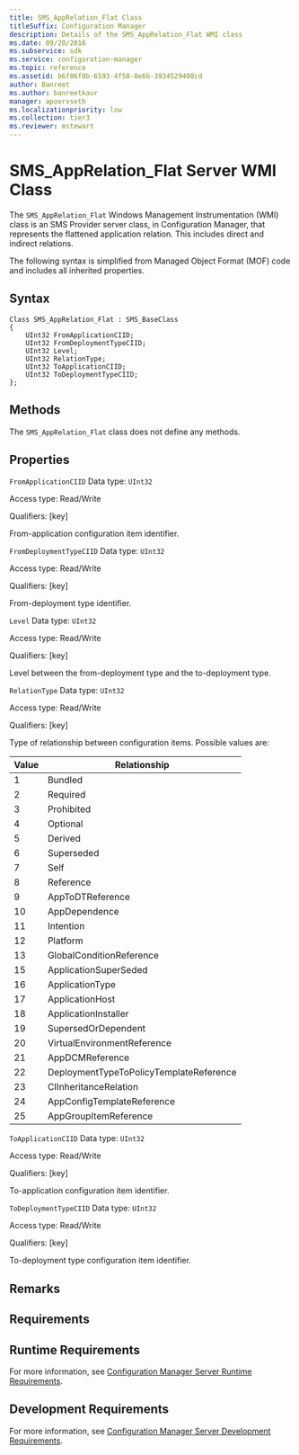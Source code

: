 ```yaml
---
title: SMS_AppRelation_Flat Class
titleSuffix: Configuration Manager
description: Details of the SMS_AppRelation_Flat WMI class
ms.date: 09/20/2016
ms.subservice: sdk
ms.service: configuration-manager
ms.topic: reference
ms.assetid: b6f86f0b-6593-4f58-8e6b-3934529408cd
author: Banreet
ms.author: banreetkaur
manager: apoorvseth
ms.localizationpriority: low
ms.collection: tier3
ms.reviewer: mstewart
---
```


# SMS_AppRelation_Flat Server WMI Class
The `SMS_AppRelation_Flat` Windows Management Instrumentation (WMI) class is an SMS Provider server class, in Configuration Manager, that represents the flattened application relation. This includes direct and indirect relations.

 The following syntax is simplified from Managed Object Format (MOF) code and includes all inherited properties.

## Syntax

```
Class SMS_AppRelation_Flat : SMS_BaseClass
{
    UInt32 FromApplicationCIID;
    UInt32 FromDeploymentTypeCIID;
    UInt32 Level;
    UInt32 RelationType;
    UInt32 ToApplicationCIID;
    UInt32 ToDeploymentTypeCIID;
};
```

## Methods
 The `SMS_AppRelation_Flat` class does not define any methods.

## Properties
 `FromApplicationCIID`
 Data type: `UInt32`

 Access type: Read/Write

 Qualifiers: [key]

 From-application configuration item identifier.

 `FromDeploymentTypeCIID`
 Data type: `UInt32`

 Access type: Read/Write

 Qualifiers: [key]

 From-deployment type identifier.

 `Level`
 Data type: `UInt32`

 Access type: Read/Write

 Qualifiers: [key]

 Level between the from-deployment type and the to-deployment type.

 `RelationType`
 Data type: `UInt32`

 Access type: Read/Write

 Qualifiers: [key]

 Type of relationship between configuration items. Possible values are:

|Value|Relationship|
|-|-|
|1|Bundled|
|2|Required|
|3|Prohibited|
|4|Optional|
|5|Derived|
|6|Superseded|
|7|Self|
|8|Reference|
|9|AppToDTReference|
|10|AppDependence|
|11|Intention|
|12|Platform|
|13|GlobalConditionReference|
|15|ApplicationSuperSeded|
|16|ApplicationType|
|17|ApplicationHost|
|18|ApplicationInstaller|
|19|SupersedOrDependent|
|20|VirtualEnvironmentReference|
|21|AppDCMReference|
|22|DeploymentTypeToPolicyTemplateReference|
|23|CIInheritanceRelation|
|24|AppConfigTemplateReference|
|25|AppGroupItemReference|

 `ToApplicationCIID`
 Data type: `UInt32`

 Access type: Read/Write

 Qualifiers: [key]

 To-application configuration item identifier.

 `ToDeploymentTypeCIID`
 Data type: `UInt32`

 Access type: Read/Write

 Qualifiers: [key]

 To-deployment type configuration item identifier.

## Remarks

## Requirements

## Runtime Requirements
 For more information, see [Configuration Manager Server Runtime Requirements](../../../develop/core/reqs/server-runtime-requirements.md).

## Development Requirements
 For more information, see [Configuration Manager Server Development Requirements](../../../develop/core/reqs/server-development-requirements.md).
